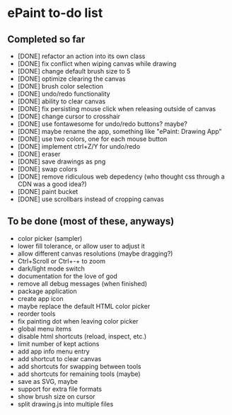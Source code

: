 # ePaint to-do list

## Completed so far

- [DONE] refactor an action into its own class
- [DONE] fix conflict when wiping canvas while drawing
- [DONE] change default brush size to 5
- [DONE] optimize clearing the canvas
- [DONE] brush color selection
- [DONE] undo/redo functionality
- [DONE] ability to clear canvas
- [DONE] fix persisting mouse click when releasing outside of canvas
- [DONE] change cursor to crosshair
- [DONE] use fontawesome for undo/redo buttons? maybe?
- [DONE] maybe rename the app, something like "ePaint: Drawing App"
- [DONE] use two colors, one for each mouse button
- [DONE] implement ctrl+Z/Y for undo/redo
- [DONE] eraser
- [DONE] save drawings as png
- [DONE] swap colors
- [DONE] remove ridiculous web depedency (who thought css through a CDN was a good idea?)
- [DONE] paint bucket
- [DONE] use scrollbars instead of cropping canvas

## To be done (most of these, anyways)

- color picker (sampler)
- lower fill tolerance, or allow user to adjust it
- allow different canvas resolutions (maybe dragging?)
- Ctrl+Scroll or Ctrl+-\+ to zoom
- dark/light mode switch
- documentation for the love of god
- remove all debug messages (when finished)
- package application
- create app icon
- maybe replace the default HTML color picker
- reorder tools
- fix painting dot when leaving color picker
- global menu items
- disable html shortcuts (reload, inspect, etc.)
- limit number of kept actions
- add app info menu entry
- add shortcut to clear canvas
- add shortcuts for swapping between tools
- add shortcuts for remaining tools (maybe)
- save as SVG, maybe
- support for extra file formats
- show brush size on cursor
- split drawing.js into multiple files